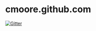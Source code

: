# cmoore.github.com

[![Gitter](https://badges.gitter.im/Join%20Chat.svg)](https://gitter.im/cmoore/cmoore.github.com?utm_source=badge&utm_medium=badge&utm_campaign=pr-badge&utm_content=badge)